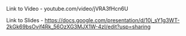 Link to Video - youtube.com/video/jVRA3fHcn6U

Link to Slides - https://docs.google.com/presentation/d/10j_sY1g3WT-2kGk69bsOvjf4Rk_56OzXG3MJX1W-4zI/edit?usp=sharing
